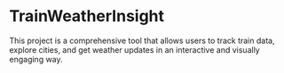# TrainWeatherInsight
This project is a comprehensive tool that allows users to track train data, explore cities, and get weather updates in an interactive and visually engaging way.
